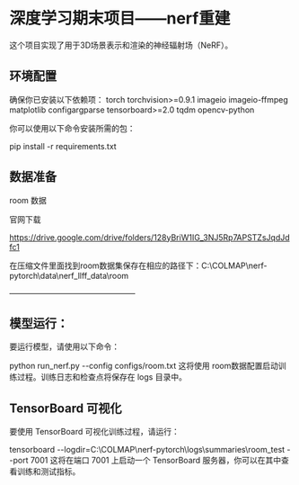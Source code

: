 # 深度学习期末项目——nerf重建

这个项目实现了用于3D场景表示和渲染的神经辐射场（NeRF）。

## 环境配置

确保你已安装以下依赖项：
torch
torchvision>=0.9.1
imageio
imageio-ffmpeg
matplotlib
configargparse
tensorboard>=2.0
tqdm
opencv-python

你可以使用以下命令安装所需的包：

pip install -r requirements.txt

## 数据准备
room 数据

官网下载


https://drive.google.com/drive/folders/128yBriW1IG_3NJ5Rp7APSTZsJqdJdfc1


在压缩文件里面找到room数据集保存在相应的路径下：C:\COLMAP\nerf-pytorch\data\nerf_llff_data\room





————————————————

                          
## 模型运行：

要运行模型，请使用以下命令：


python run_nerf.py --config configs/room.txt
这将使用 room数据配置启动训练过程。训练日志和检查点将保存在 logs 目录中。



## TensorBoard 可视化
要使用 TensorBoard 可视化训练过程，请运行：


tensorboard --logdir=C:\COLMAP\nerf-pytorch\logs\summaries\room_test --port 7001
这将在端口 7001 上启动一个 TensorBoard 服务器，你可以在其中查看训练和测试指标。
